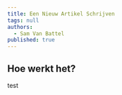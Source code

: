 ```yaml
---
title: Een Nieuw Artikel Schrijven
tags: null
authors:
  - Sam Van Battel
published: true
---
```


## Hoe werkt het?

test